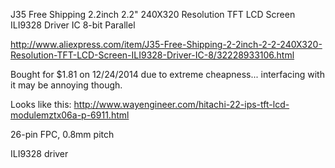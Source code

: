 J35 Free Shipping 2.2inch 2.2" 240X320 Resolution TFT LCD Screen ILI9328 Driver IC 8-bit Parallel

http://www.aliexpress.com/item/J35-Free-Shipping-2-2inch-2-2-240X320-Resolution-TFT-LCD-Screen-ILI9328-Driver-IC-8/32228933106.html

Bought for $1.81 on 12/24/2014 due to extreme cheapness... interfacing with it may be annoying though.

Looks like this: http://www.wayengineer.com/hitachi-22-ips-tft-lcd-modulemztx06a-p-6911.html

26-pin FPC, 0.8mm pitch

ILI9328 driver